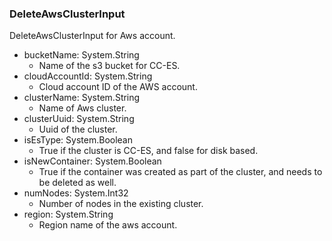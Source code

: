 ### DeleteAwsClusterInput
DeleteAwsClusterInput for Aws account.

- bucketName: System.String
  - Name of the s3 bucket for CC-ES.
- cloudAccountId: System.String
  - Cloud account ID of the AWS account.
- clusterName: System.String
  - Name of Aws cluster.
- clusterUuid: System.String
  - Uuid of the cluster.
- isEsType: System.Boolean
  - True if the cluster is CC-ES, and false for disk based.
- isNewContainer: System.Boolean
  - True if the container was created as part of the cluster, and needs to be deleted as well.
- numNodes: System.Int32
  - Number of nodes in the existing cluster.
- region: System.String
  - Region name of the aws account.
